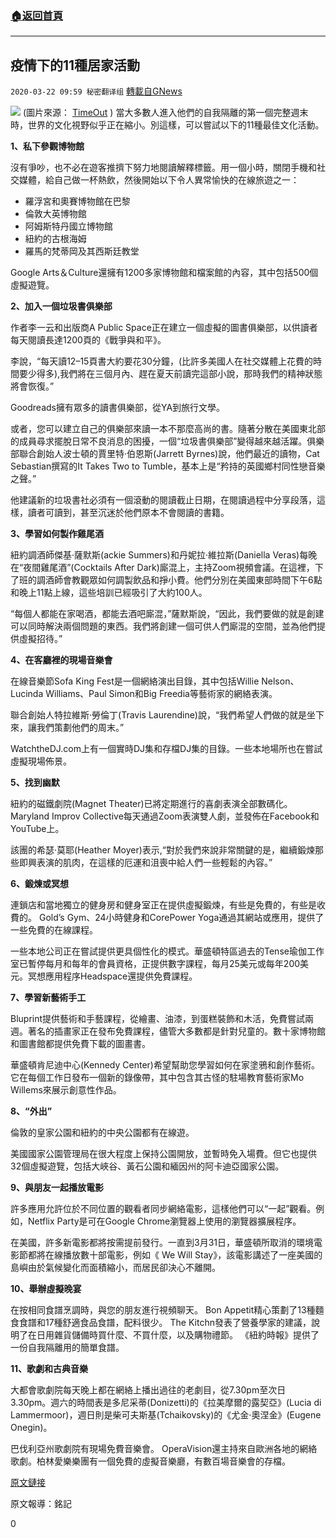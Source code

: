 ###  [:house:返回首頁](https://github.com/ourhimalayas/txt)
---

## 疫情下的11種居家活動
`2020-03-22 09:59 秘密翻译组` [轉載自GNews](https://gnews.org/zh-hant/148768/)

![](https://s3-ap-northeast-1.amazonaws.com/news.guo.offload.media/wp-content/uploads/2020/03/22095653/image-1.jpg) (圖片來源： [TimeOut](https://www.timeout.com/melbourne/things-to-do/time-in-the-best-things-to-do-at-home) ) 
當大多數人進入他們的自我隔離的第一個完整週末時，世界的文化視野似乎正在縮小。別這樣，可以嘗試以下的11種最佳文化活動。

**1、私下參觀博物館**

沒有爭吵，也不必在遊客推擠下努力地閱讀解釋標籤。用一個小時，關閉手機和社交媒體，給自己做一杯熱飲，然後開始以下令人異常愉快的在線旅遊之一：

- 羅浮宮和奧賽博物館在巴黎
- 倫敦大英博物館
- 阿姆斯特丹國立博物館
- 紐約的古根海姆
- 羅馬的梵蒂岡及其西斯廷教堂


Google Arts＆Culture還擁有1200多家博物館和檔案館的內容，其中包括500個虛擬遊覽。

**2、加入一個垃圾書俱樂部**

作者李一云和出版商A Public Space正在建立一個虛擬的圖書俱樂部，以供讀者每天閱讀長達1200頁的《戰爭與和平》。

李說，“每天讀12–15頁書大約要花30分鐘，(比許多美國人在社交媒體上花費的時間要少得多),我們將在三個月內、趕在夏天前讀完這部小說，那時我們的精神狀態將會恢復。”

Goodreads擁有眾多的讀書俱樂部，從YA到旅行文學。

或者，您可以建立自己的俱樂部來讀一本不那麼高尚的書。隨著分散在美國東北部的成員尋求擺脫日常不良消息的困擾，一個“垃圾書俱樂部”變得越來越活躍。俱樂部聯合創始人波士頓的賈里特·伯恩斯(Jarrett Byrnes)說，他們最近的讀物，Cat Sebastian撰寫的It Takes Two to Tumble，基本上是“矜持的英國鄉村同性戀音樂之聲。”

他建議新的垃圾書社必須有一個滾動的閱讀截止日期，在閱讀過程中分享段落，這樣，讀者可讀到，甚至沉迷於他們原本不會閱讀的書籍。

**3、學習如何製作雞尾酒**

紐約調酒師傑基·薩默斯(ackie Summers)和丹妮拉·維拉斯(Daniella Veras)每晚在“夜間雞尾酒”(Cocktails After Dark)廝混上，主持Zoom視頻會議。在這裡，下了班的調酒師會教觀眾如何調製飲品和掙小費。他們分別在美國東部時間下午6點和晚上11點上線，這些培訓已經吸引了大約100人。

“每個人都能在家喝酒，都能去酒吧廝混，”薩默斯說，“因此，我們要做的就是創建可以同時解決兩個問題的東西。我們將創建一個可供人們廝混的空間，並為他們提供虛擬招待。”

**4、在客廳裡的現場音樂會**

在線音樂節Sofa King Fest是一個網絡演出目錄，其中包括Willie Nelson、Lucinda Williams、Paul Simon和Big Freedia等藝術家的網絡表演。

聯合創始人特拉維斯·勞倫丁(Travis Laurendine)說，“我們希望人們做的就是坐下來，讓我們策劃他們的周末。”

WatchtheDJ.com上有一個實時DJ集和存檔DJ集的目錄。一些本地場所也在嘗試虛擬現場佈景。

**5、找到幽默**

紐約的磁鐵劇院(Magnet Theater)已將定期進行的喜劇表演全部數碼化。 Maryland Improv Collective每天通過Zoom表演雙人劇，並發佈在Facebook和YouTube上。

該團的希瑟·莫耶(Heather Moyer)表示,“對於我們來說非常關鍵的是，繼續鍛煉那些即興表演的肌肉，在這樣的厄運和沮喪中給人們一些輕鬆的內容。”

**6、鍛煉或冥想**

連鎖店和當地獨立的健身房和健身室正在提供虛擬鍛煉，有些是免費的，有些是收費的。 Gold’s Gym、24小時健身和CorePower Yoga通過其網站或應用，提供了一些免費的在線課程。

一些本地公司正在嘗試提供更具個性化的模式。華盛頓特區過去的Tense瑜伽工作室已暫停每月和每年的會員資格，正提供數字課程，每月25美元或每年200美元。冥想應用程序Headspace還提供免費課程。

**7、學習新藝術手工**

Bluprint提供藝術和手藝課程，從繪畫、油漆，到蛋糕裝飾和木活，免費嘗試兩週。著名的插畫家正在發布免費課程，儘管大多數都是針對兒童的。數十家博物館和圖書館都提供免費下載的圖畫書。

華盛頓肯尼迪中心(Kennedy Center)希望幫助您學習如何在家塗鴉和創作藝術。它在每個工作日發布一個新的錄像帶，其中包含其古怪的駐場教育藝術家Mo Willems來展示創意性作品。

**8、“外出”**

倫敦的皇家公園和紐約的中央公園都有在線遊。

美國國家公園管理局在很大程度上保持公園開放，並暫時免入場費。但它也提供32個虛擬遊覽，包括大峽谷、黃石公園和緬因州的阿卡迪亞國家公園。

**9、與朋友一起播放電影**

許多應用允許位於不同位置的觀看者同步網絡電影，這樣他們可以“一起”觀看。例如，Netflix Party是可在Google Chrome瀏覽器上使用的瀏覽器擴展程序。

在美國，許多新電影都將按需提前發行。一直到3月31日，華盛頓所取消的環境電影節都將在線播放數十部電影，例如《 We Will Stay》，該電影講述了一座美國的島嶼由於氣候變化而面積縮小，而居民卻決心不離開。

**10、舉辦虛擬晚宴**

在按相同食譜烹調時，與您的朋友進行視頻聊天。 Bon Appetit精心策劃了13種麵食食譜和17種舒適食品食譜，配料很少。 The Kitchn發表了營養學家的建議，說明了在日用雜貨儲備時買什麼、不買什麼，以及購物禮節。 《紐約時報》提供了一份自我隔離用的簡單食譜。

**11、歌劇和古典音樂**

大都會歌劇院每天晚上都在網絡上播出過往的老劇目，從7.30pm至次日3.30pm。週六的時間表是多尼采蒂(Donizetti)的《拉美摩爾的露契亞》(Lucia di Lammermoor)，週日則是柴可夫斯基(Tchaikovsky)的《尤金·奧涅金》(Eugene Onegin)。

巴伐利亞州歌劇院有現場免費音樂會。 OperaVision還主持來自歐洲各地的網絡歌劇。柏林愛樂樂團有一個免費的虛擬音樂廳，有數百場音樂會的存檔。

[原文鏈接](https://www.theguardian.com/us-news/2020/mar/21/coronavirus-11-best-cultural-activities?utm_term=Autofeed&amp;CMP=soc_568&amp;utm_medium=Social&amp;utm_source=Twitter#Echobox=1584813674)

原文報導：銘記

0
